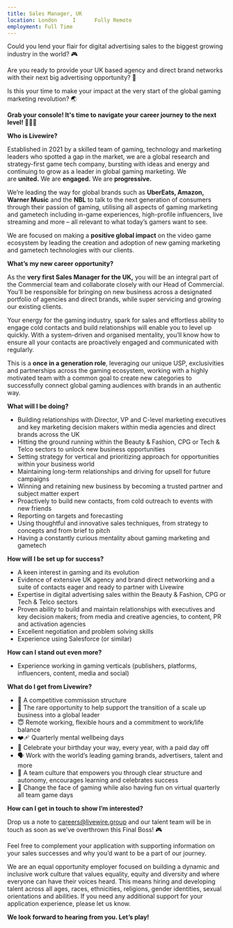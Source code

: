 ```yaml
---
title: Sales Manager, UK
location: London     I      Fully Remote
employment: Full Time
---
```

<!--StartFragment-->

Could you lend your flair for digital advertising sales to the biggest growing industry in the world? 🎮



Are you ready to provide your UK based agency and direct brand networks with their next big advertising opportunity? 🤩



Is this your time to make your impact at the very start of the global gaming marketing revolution? 🌏





**Grab your console! It's time to navigate your career journey to the next level! 🚀🚀🚀**











**Who is Livewire?**



Established in 2021 by a skilled team of gaming, technology and marketing leaders who spotted a gap in the market, we are a global research and strategy-first game tech company, bursting with ideas and energy and continuing to grow as a leader in global gaming marketing. We are **united.** We are **engaged.** We are **progressive.**



We’re leading the way for global brands such as **UberEats, Amazon, Warner Music** and the **NBL** to talk to the next generation of consumers through their passion of gaming, utilising all aspects of gaming marketing and gametech including in-game experiences, high-profile influencers, live streaming and more – all relevant to what today’s gamers want to see.



We are focused on making a **positive global impact** on the video game ecosystem by leading the creation and adoption of new gaming marketing and gametech technologies with our clients.









**What’s my new career opportunity?**



As the **very first Sales Manager for the UK,** you will be an integral part of the Commercial team and collaborate closely with our Head of Commercial. You’ll be responsible for bringing on new business across a designated portfolio of agencies and direct brands, while super servicing and growing our existing clients.



Your energy for the gaming industry, spark for sales and effortless ability to engage cold contacts and build relationships will enable you to level up quickly. With a system-driven and organised mentality, you’ll know how to ensure all your contacts are proactively engaged and communicated with regularly.



This is a **once in a generation role**, leveraging our unique USP, exclusivities and partnerships across the gaming ecosystem, working with a highly motivated team with a common goal to create new categories to successfully connect global gaming audiences with brands in an authentic way.









**What will I be doing?**



* Building relationships with Director, VP and C-level marketing executives and key marketing decision makers within media agencies and direct brands across the UK
* Hitting the ground running within the Beauty & Fashion, CPG or Tech & Telco sectors to unlock new business opportunities
* Setting strategy for vertical and prioritizing approach for opportunities within your business world
* Maintaining long-term relationships and driving for upsell for future campaigns
* Winning and retaining new business by becoming a trusted partner and subject matter expert
* Proactively to build new contacts, from cold outreach to events with new friends
* Reporting on targets and forecasting
* Using thoughtful and innovative sales techniques, from strategy to concepts and from brief to pitch
* Having a constantly curious mentality about gaming marketing and gametech









**How will I be set up for success?**



* A keen interest in gaming and its evolution
* Evidence of extensive UK agency and brand direct networking and a suite of contacts eager and ready to partner with Livewire
* Expertise in digital advertising sales within the Beauty & Fashion, CPG or Tech & Telco sectors
* Proven ability to build and maintain relationships with executives and key decision makers; from media and creative agencies, to content, PR and activation agencies
* Excellent negotiation and problem solving skills
* Experience using Salesforce (or similar)









**How can I stand out even more?**



* Experience working in gaming verticals (publishers, platforms, influencers, content, media and social)









**What do I get from Livewire?**



* 🤑 A competitive commission structure
* 🚀 The rare opportunity to help support the transition of a scale up business into a global leader
* 😇 Remote working, flexible hours and a commitment to work/life balance
* ❤️‍🩹 Quarterly mental wellbeing days
* 🎂 Celebrate your birthday your way, every year, with a paid day off
* 🗣 Work with the world’s leading gaming brands, advertisers, talent and more
* 💪 A team culture that empowers you through clear structure and autonomy, encourages learning and celebrates success
* 👾 Change the face of gaming while also having fun on virtual quarterly all team game days







**How can I get in touch to show I’m interested?**



Drop us a note to careers@livewire.group and our talent team will be in touch as soon as we’ve overthrown this Final Boss! 🎮



Feel free to complement your application with supporting information on your sales successes and why you’d want to be a part of our journey.



We are an equal opportunity employer focused on building a dynamic and inclusive work culture that values equality, equity and diversity and where everyone can have their voices heard. This means hiring and developing talent across all ages, races, ethnicities, religions, gender identities, sexual orientations and abilities. If you need any additional support for your application experience, please let us know.



**We look forward to hearing from you. Let’s play!**

<!--EndFragment-->